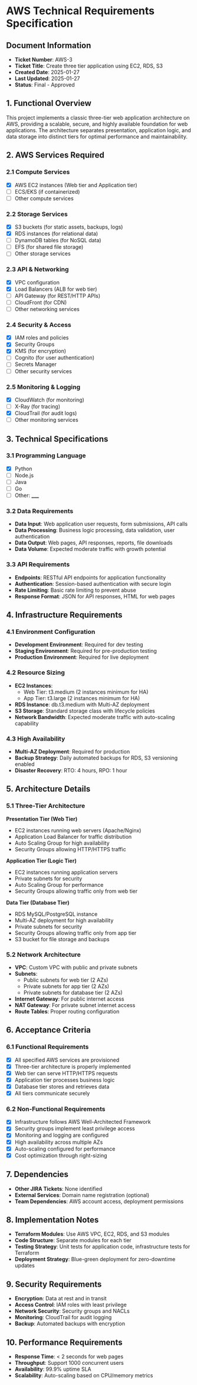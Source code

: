 # AWS Technical Requirements Specification

## Document Information

- **Ticket Number**: AWS-3
- **Ticket Title**: Create three tier application using EC2, RDS, S3
- **Created Date**: 2025-01-27
- **Last Updated**: 2025-01-27
- **Status**: Final - Approved

## 1. Functional Overview

This project implements a classic three-tier web application architecture on AWS, providing a scalable, secure, and highly available foundation for web applications. The architecture separates presentation, application logic, and data storage into distinct tiers for optimal performance and maintainability.

## 2. AWS Services Required

### 2.1 Compute Services

- [x] AWS EC2 instances (Web tier and Application tier)
- [ ] ECS/EKS (if containerized)
- [ ] Other compute services

### 2.2 Storage Services

- [x] S3 buckets (for static assets, backups, logs)
- [x] RDS instances (for relational data)
- [ ] DynamoDB tables (for NoSQL data)
- [ ] EFS (for shared file storage)
- [ ] Other storage services

### 2.3 API & Networking

- [x] VPC configuration
- [x] Load Balancers (ALB for web tier)
- [ ] API Gateway (for REST/HTTP APIs)
- [ ] CloudFront (for CDN)
- [ ] Other networking services

### 2.4 Security & Access

- [x] IAM roles and policies
- [x] Security Groups
- [x] KMS (for encryption)
- [ ] Cognito (for user authentication)
- [ ] Secrets Manager
- [ ] Other security services

### 2.5 Monitoring & Logging

- [x] CloudWatch (for monitoring)
- [ ] X-Ray (for tracing)
- [x] CloudTrail (for audit logs)
- [ ] Other monitoring services

## 3. Technical Specifications

### 3.1 Programming Language

- [x] Python
- [ ] Node.js
- [ ] Java
- [ ] Go
- [ ] Other: **___**

### 3.2 Data Requirements

- **Data Input**: Web application user requests, form submissions, API calls
- **Data Processing**: Business logic processing, data validation, user authentication
- **Data Output**: Web pages, API responses, reports, file downloads
- **Data Volume**: Expected moderate traffic with growth potential

### 3.3 API Requirements

- **Endpoints**: RESTful API endpoints for application functionality
- **Authentication**: Session-based authentication with secure login
- **Rate Limiting**: Basic rate limiting to prevent abuse
- **Response Format**: JSON for API responses, HTML for web pages

## 4. Infrastructure Requirements

### 4.1 Environment Configuration

- **Development Environment**: Required for dev testing
- **Staging Environment**: Required for pre-production testing
- **Production Environment**: Required for live deployment

### 4.2 Resource Sizing

- **EC2 Instances**: 
  - Web Tier: t3.medium (2 instances minimum for HA)
  - App Tier: t3.large (2 instances minimum for HA)
- **RDS Instance**: db.t3.medium with Multi-AZ deployment
- **S3 Storage**: Standard storage class with lifecycle policies
- **Network Bandwidth**: Expected moderate traffic with auto-scaling capability

### 4.3 High Availability

- **Multi-AZ Deployment**: Required for production
- **Backup Strategy**: Daily automated backups for RDS, S3 versioning enabled
- **Disaster Recovery**: RTO: 4 hours, RPO: 1 hour

## 5. Architecture Details

### 5.1 Three-Tier Architecture

**Presentation Tier (Web Tier)**
- EC2 instances running web servers (Apache/Nginx)
- Application Load Balancer for traffic distribution
- Auto Scaling Group for high availability
- Security Groups allowing HTTP/HTTPS traffic

**Application Tier (Logic Tier)**
- EC2 instances running application servers
- Private subnets for security
- Auto Scaling Group for performance
- Security Groups allowing traffic only from web tier

**Data Tier (Database Tier)**
- RDS MySQL/PostgreSQL instance
- Multi-AZ deployment for high availability
- Private subnets for security
- Security Groups allowing traffic only from app tier
- S3 bucket for file storage and backups

### 5.2 Network Architecture

- **VPC**: Custom VPC with public and private subnets
- **Subnets**: 
  - Public subnets for web tier (2 AZs)
  - Private subnets for app tier (2 AZs)
  - Private subnets for database tier (2 AZs)
- **Internet Gateway**: For public internet access
- **NAT Gateway**: For private subnet internet access
- **Route Tables**: Proper routing configuration

## 6. Acceptance Criteria

### 6.1 Functional Requirements

- [x] All specified AWS services are provisioned
- [x] Three-tier architecture is properly implemented
- [x] Web tier can serve HTTP/HTTPS requests
- [x] Application tier processes business logic
- [x] Database tier stores and retrieves data
- [x] All tiers communicate securely

### 6.2 Non-Functional Requirements

- [x] Infrastructure follows AWS Well-Architected Framework
- [x] Security groups implement least privilege access
- [x] Monitoring and logging are configured
- [x] High availability across multiple AZs
- [x] Auto-scaling configured for performance
- [x] Cost optimization through right-sizing

## 7. Dependencies

- **Other JIRA Tickets**: None identified
- **External Services**: Domain name registration (optional)
- **Team Dependencies**: AWS account access, deployment permissions

## 8. Implementation Notes

- **Terraform Modules**: Use AWS VPC, EC2, RDS, and S3 modules
- **Code Structure**: Separate modules for each tier
- **Testing Strategy**: Unit tests for application code, infrastructure tests for Terraform
- **Deployment Strategy**: Blue-green deployment for zero-downtime updates

## 9. Security Requirements

- **Encryption**: Data at rest and in transit
- **Access Control**: IAM roles with least privilege
- **Network Security**: Security groups and NACLs
- **Monitoring**: CloudTrail for audit logging
- **Backup**: Automated backups with encryption

## 10. Performance Requirements

- **Response Time**: < 2 seconds for web pages
- **Throughput**: Support 1000 concurrent users
- **Availability**: 99.9% uptime SLA
- **Scalability**: Auto-scaling based on CPU/memory metrics